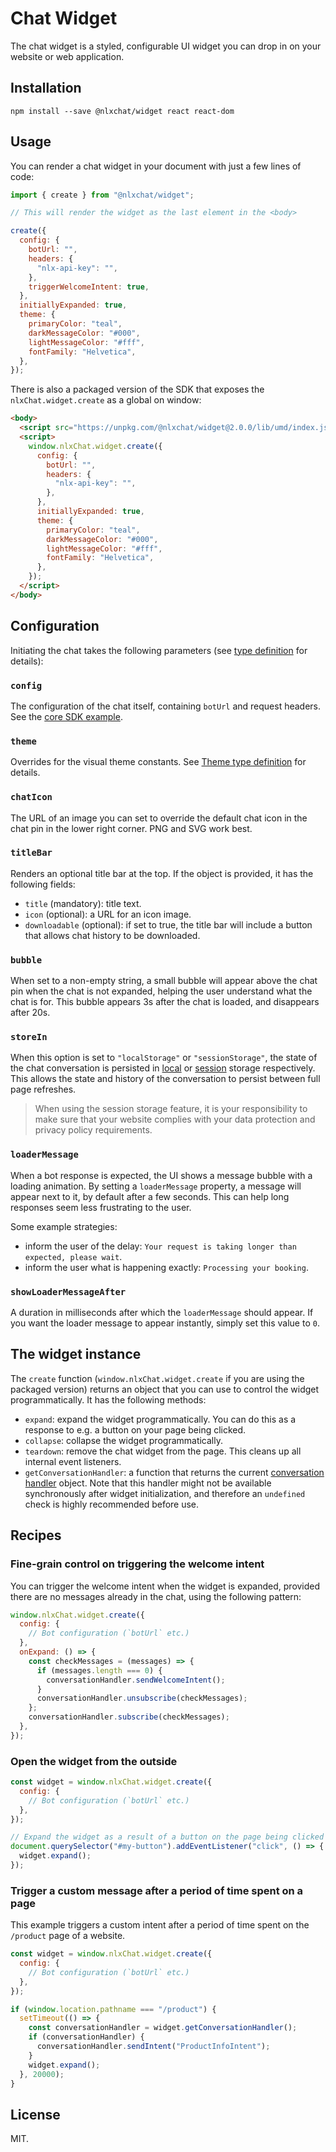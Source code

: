 # Chat Widget

The chat widget is a styled, configurable UI widget you can drop in on your website or web application.

## Installation

`npm install --save @nlxchat/widget react react-dom`

## Usage

You can render a chat widget in your document with just a few lines of code:

```jsx
import { create } from "@nlxchat/widget";

// This will render the widget as the last element in the <body>

create({
  config: {
    botUrl: "",
    headers: {
      "nlx-api-key": "",
    },
    triggerWelcomeIntent: true,
  },
  initiallyExpanded: true,
  theme: {
    primaryColor: "teal",
    darkMessageColor: "#000",
    lightMessageColor: "#fff",
    fontFamily: "Helvetica",
  },
});
```

There is also a packaged version of the SDK that exposes the `nlxChat.widget.create` as a global on window:

```html
<body>
  <script src="https://unpkg.com/@nlxchat/widget@2.0.0/lib/umd/index.js"></script>
  <script>
    window.nlxChat.widget.create({
      config: {
        botUrl: "",
        headers: {
          "nlx-api-key": "",
        },
      },
      initiallyExpanded: true,
      theme: {
        primaryColor: "teal",
        darkMessageColor: "#000",
        lightMessageColor: "#fff",
        fontFamily: "Helvetica",
      },
    });
  </script>
</body>
```

## Configuration

Initiating the chat takes the following parameters (see [type definition](https://github.com/nlxai/chat-sdk/blob/master/packages/widget/src/props.ts) for details):

### `config`

The configuration of the chat itself, containing `botUrl` and request headers. See the [core SDK example](https://github.com/nlxai/chat-sdk/tree/master/packages/core#getting-started).

### `theme`

Overrides for the visual theme constants. See [Theme type definition](https://github.com/nlxai/chat-sdk/blob/master/packages/widget/src/theme.ts) for details.

### `chatIcon`

The URL of an image you can set to override the default chat icon in the chat pin in the lower right corner. PNG and SVG work best.

### `titleBar`

Renders an optional title bar at the top. If the object is provided, it has the following fields:

- `title` (mandatory): title text.
- `icon` (optional): a URL for an icon image.
- `downloadable` (optional): if set to true, the title bar will include a button that allows chat history to be downloaded.

### `bubble`

When set to a non-empty string, a small bubble will appear above the chat pin when the chat is not expanded, helping the user understand what the chat is for. This bubble appears 3s after the chat is loaded, and disappears after 20s.

### `storeIn`

When this option is set to `"localStorage"` or `"sessionStorage"`, the state of the chat conversation is persisted in [local](https://developer.mozilla.org/en-US/docs/Web/API/Window/localStorage) or [session](https://developer.mozilla.org/en-US/docs/Web/API/Window/sessionStorage) storage respectively. This allows the state and history of the conversation to persist between full page refreshes.

> When using the session storage feature, it is your responsibility to make sure that your website complies with your data protection and privacy policy requirements.

### `loaderMessage`

When a bot response is expected, the UI shows a message bubble with a loading animation. By setting a `loaderMessage` property, a message will appear next to it, by default after a few seconds. This can help long responses seem less frustrating to the user.

Some example strategies:

- inform the user of the delay: `Your request is taking longer than expected, please wait`.
- inform the user what is happening exactly: `Processing your booking`.

### `showLoaderMessageAfter`

A duration in milliseconds after which the `loaderMessage` should appear. If you want the loader message to appear instantly, simply set this value to `0`.

## The widget instance

The `create` function (`window.nlxChat.widget.create` if you are using the packaged version) returns an object that you can use to control the widget programmatically. It has the following methods:

- `expand`: expand the widget programmatically. You can do this as a response to e.g. a button on your page being clicked.
- `collapse`: collapse the widget programmatically.
- `teardown`: remove the chat widget from the page. This cleans up all internal event listeners.
- `getConversationHandler`: a function that returns the current [conversation handler](https://github.com/nlxai/chat-sdk/tree/master/packages/core#api-reference) object. Note that this handler might not be available synchronously after widget initialization, and therefore an `undefined` check is highly recommended before use.

## Recipes

### Fine-grain control on triggering the welcome intent

You can trigger the welcome intent when the widget is expanded, provided there are no messages already in the chat, using the following pattern:

```js
window.nlxChat.widget.create({
  config: {
    // Bot configuration (`botUrl` etc.)
  },
  onExpand: () => {
    const checkMessages = (messages) => {
      if (messages.length === 0) {
        conversationHandler.sendWelcomeIntent();
      }
      conversationHandler.unsubscribe(checkMessages);
    };
    conversationHandler.subscribe(checkMessages);
  },
});
```

### Open the widget from the outside

```js
const widget = window.nlxChat.widget.create({
  config: {
    // Bot configuration (`botUrl` etc.)
  },
});

// Expand the widget as a result of a button on the page being clicked
document.querySelector("#my-button").addEventListener("click", () => {
  widget.expand();
});
```

### Trigger a custom message after a period of time spent on a page

This example triggers a custom intent after a period of time spent on the `/product` page of a website.

```js
const widget = window.nlxChat.widget.create({
  config: {
    // Bot configuration (`botUrl` etc.)
  },
});

if (window.location.pathname === "/product") {
  setTimeout(() => {
    const conversationHandler = widget.getConversationHandler();
    if (conversationHandler) {
      conversationHandler.sendIntent("ProductInfoIntent");
    }
    widget.expand();
  }, 20000);
}
```

## License

MIT.
